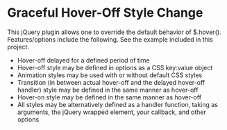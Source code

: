Graceful Hover-Off Style Change
===============================

This jQuery plugin allows one to override the default behavior of $.hover().  Features/options include the following.  See the example included in
this project.

+ Hover-off delayed for a defined period of time
+ Hover-off style may be defined in options as a CSS key:value object
+ Animation styles may be used with or without default CSS styles
+ Transition (in between actual hover-off and the delayed hover-off handler) style may be defined in the same manner as hover-off
+ Hover-on style may be defined in the same manner as hover-off
+ All styles may be alternatively defined as a handler function, taking as arguments, the jQuery wrapped element, your callback, and other options
